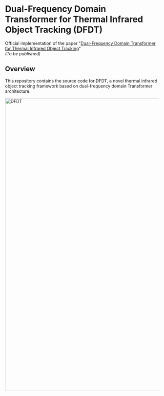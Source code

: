 # Dual-Frequency Domain Transformer for Thermal Infrared Object Tracking (DFDT)

Official implementation of the paper "[Dual-Frequency Domain Transformer for Thermal Infrared Object Tracking]()"  
*(To be published)*

## Overview
This repository contains the source code for DFDT, a novel thermal infrared object tracking framework based on dual-frequency domain Transformer architecture.

<img width="960" alt="DFDT" src="https://github.com/user-attachments/assets/e6a73efd-bf62-4b5f-ad75-30bb52f81eb6" />
